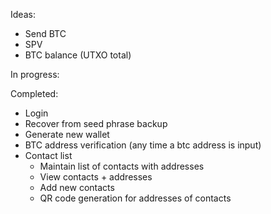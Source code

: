 Ideas:
* Send BTC
* SPV
* BTC balance (UTXO total)

In progress:


Completed:
* Login
* Recover from seed phrase backup
* Generate new wallet
* BTC address verification (any time a btc address is input)
* Contact list
  * Maintain list of contacts with addresses
  * View contacts + addresses
  * Add new contacts
  * QR code generation for addresses of contacts
